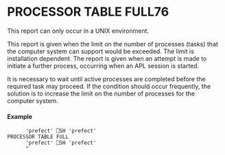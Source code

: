 




<h1 class="heading"><span class="name">PROCESSOR TABLE FULL</span><span class="command">76</span></h1>

This report can only occur in a UNIX environment.


This report is given when the limit on the number of processes (tasks) that the computer system can support would be exceeded.  The limit is installation dependent.  The report is given when an attempt is made to initiate a further process, occurring when an APL session is started.


It is necessary to wait until active processes are completed before the required task may proceed.  If the condition should occur frequently, the solution is to increase the limit on the number of processes for the computer system.

#### Example
```apl
      'prefect' ⎕SH 'prefect'
PROCESSOR TABLE FULL
      'prefect' ⎕SH 'prefect'
      ^
```



